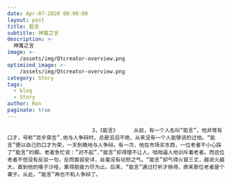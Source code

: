 ```yaml
---
date: Apr-07-2020 00:00:00
layout: post
title: 能言
subtitle: 神寓之言
description: >-
  神寓之言
image: >-
    /assets/img/Qtcreator-overview.png
optimized_image: >-
    /assets/img/Qtcreator-overview.png
category: Story
tags:
  - blog
  - Story
author: Ron
paginate: true
---
```


							　　3，《能言》     从前，有一个人名叫“能言”，他非常有口才，号称“百步穿舌”.他与人争辩时，总是滔滔不绝，从来没有一个人能够说的过他。“能言”便以自己的口才为荣，一天到晚地与人争辩。有一次，他在市场买东西，一位老者不小心踩了“能言”的脚。老者急忙说：”对不起”.“能言”却得理不让人，咄咄逼人地训斥着老者。而这位老者不但没有反驳一句，反而面容安详，丝毫没有动怒之气。“能言”却气得火冒三丈，越说火越大，直到他的嗓子沙哑，累得筋疲力尽为止。后来，“能言”通过打听才晓得，原来那位老者是个聋子。从此，“能言”再也不和人争辩了。
							
							
						